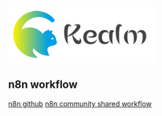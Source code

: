 ![logo](./shared/static/imgs/logo-kealm.png)

## n8n workflow

[n8n github](https://github.com/n8n-io/n8n)
[n8n community shared workflow](https://n8n.io/workflows/)

